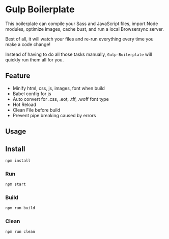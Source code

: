 # Gulp Boilerplate
This boilerplate can compile your Sass and JavaScript files, import Node modules, optimize images, cache bust, and run a local Browsersync server.  
  
Best of all, it will watch your files and re-run everything every time you make a code change!  
  
Instead of having to do all those tasks manually, `Gulp-Boilerplate` will quickly run them all for you.

## Feature
+ Minify html, css, js, images, font when build
+ Babel config for js
+ Auto convert for .css, .eot, .tff, .woff font type
+ Hot Reload
+ Clean File before build
+ Prevent pipe breaking caused by errors

## Usage

## Install
```sh
npm install
```
### Run
```sh
npm start
```
### Build
```sh
npm run build
```

### Clean
```sh
npm run clean
```
